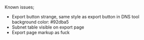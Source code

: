 Known issues;

- Export button strange, same style as export button in DNS tool background color: #92dba5
- Subnet table visible on export page
- Export page markup as fuck
